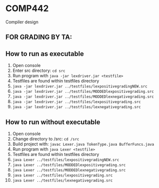 # COMP442
Compiler design

## FOR GRADING BY TA:
## How to run as executable
1. Open console
2. Enter src directory: `cd src`
3. Run program with `java -jar lexdriver.jar <testfile>`
4. Testfiles are found within testfiles directory 
5. `java -jar lexdriver.jar ../testfiles/lexpositivegradingNEW.src`
6. `java -jar lexdriver.jar ../testfiles/MODDEDlexpositivegrading.src`
7. `java -jar lexdriver.jar ../testfiles/MODDEDlexnegativegrading.src`
8. `java -jar lexdriver.jar ../testfiles/lexpositivegrading.src`
9. `java -jar lexdriver.jar ../testfiles/lexnegativegrading.src`

## How to run without executable
1. Open console
2. Change directory to /src: `cd /src`
3. Build project with: `javac Lexer.java TokenType.java BufferFuncs.java`
4. Run program with `java Lexer <testfile>`
5. Testfiles are found within testfiles directory 
6. `java Lexer ../testfiles/lexpositivegradingNEW.src`
7. `java Lexer ../testfiles/MODDEDlexpositivegrading.src`
8. `java Lexer ../testfiles/MODDEDlexnegativegrading.src`
9. `java Lexer ../testfiles/lexpositivegrading.src`
10. `java Lexer ../testfiles/lexnegativegrading.src`

